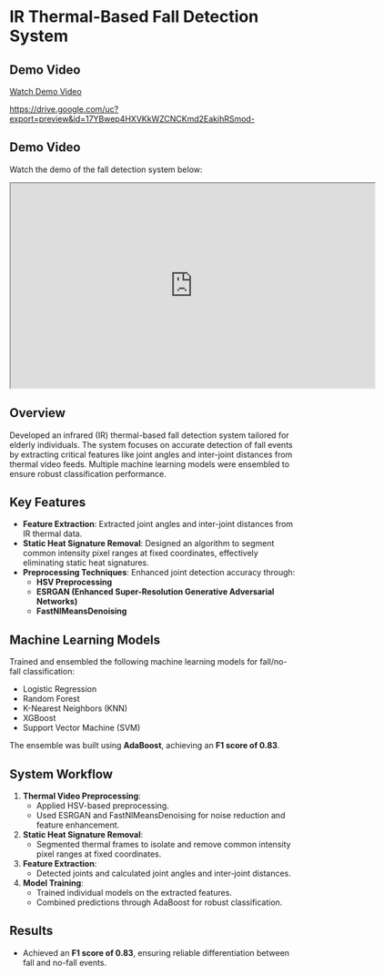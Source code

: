 # IR Thermal-Based Fall Detection System

## Demo Video
[Watch Demo Video](https://drive.google.com/file/d/17YBwep4HXVKkWZCNCKmd2EakihRSmod-/view?usp=drive_link)

https://drive.google.com/uc?export=preview&id=17YBwep4HXVKkWZCNCKmd2EakihRSmod-

## Demo Video
Watch the demo of the fall detection system below:

<iframe src="https://drive.google.com/uc?export=preview&id=17YBwep4HXVKkWZCNCKmd2EakihRSmod-" width="640" height="360" allow="autoplay"></iframe>

## Overview
Developed an infrared (IR) thermal-based fall detection system tailored for elderly individuals. The system focuses on accurate detection of fall events by extracting critical features like joint angles and inter-joint distances from thermal video feeds. Multiple machine learning models were ensembled to ensure robust classification performance.

## Key Features
- **Feature Extraction**: Extracted joint angles and inter-joint distances from IR thermal data.
- **Static Heat Signature Removal**: Designed an algorithm to segment common intensity pixel ranges at fixed coordinates, effectively eliminating static heat signatures.
- **Preprocessing Techniques**: Enhanced joint detection accuracy through:
  - **HSV Preprocessing**
  - **ESRGAN (Enhanced Super-Resolution Generative Adversarial Networks)**
  - **FastNlMeansDenoising**

## Machine Learning Models
Trained and ensembled the following machine learning models for fall/no-fall classification:
- Logistic Regression
- Random Forest
- K-Nearest Neighbors (KNN)
- XGBoost
- Support Vector Machine (SVM)

The ensemble was built using **AdaBoost**, achieving an **F1 score of 0.83**.

## System Workflow
1. **Thermal Video Preprocessing**:
    - Applied HSV-based preprocessing.
    - Used ESRGAN and FastNlMeansDenoising for noise reduction and feature enhancement.
2. **Static Heat Signature Removal**:
    - Segmented thermal frames to isolate and remove common intensity pixel ranges at fixed coordinates.
3. **Feature Extraction**:
    - Detected joints and calculated joint angles and inter-joint distances.
4. **Model Training**:
    - Trained individual models on the extracted features.
    - Combined predictions through AdaBoost for robust classification.

## Results
- Achieved an **F1 score of 0.83**, ensuring reliable differentiation between fall and no-fall events.






